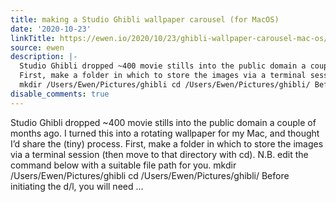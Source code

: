 ```yaml
---
title: making a Studio Ghibli wallpaper carousel (for MacOS)
date: '2020-10-23'
linkTitle: https://ewen.io/2020/10/23/ghibli-wallpaper-carousel-mac-os/
source: ewen
description: |-
  Studio Ghibli dropped ~400 movie stills into the public domain a couple of months ago. I turned this into a rotating wallpaper for my Mac, and thought I’d share the (tiny) process.
  First, make a folder in which to store the images via a terminal session (then move to that directory with cd). N.B. edit the command below with a suitable file path for you.
  mkdir /Users/Ewen/Pictures/ghibli cd /Users/Ewen/Pictures/ghibli/ Before initiating the d/l, you will need ...
disable_comments: true
---
```

Studio Ghibli dropped ~400 movie stills into the public domain a couple of months ago. I turned this into a rotating wallpaper for my Mac, and thought I’d share the (tiny) process.
First, make a folder in which to store the images via a terminal session (then move to that directory with cd). N.B. edit the command below with a suitable file path for you.
mkdir /Users/Ewen/Pictures/ghibli cd /Users/Ewen/Pictures/ghibli/ Before initiating the d/l, you will need ...